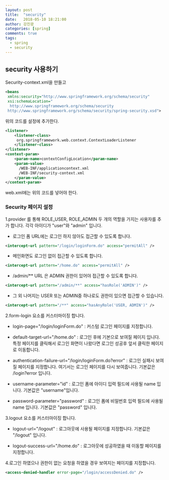 ```yaml
---
layout: post
title:  "security"
date:   2018-05-10 18:21:00
author: 강진광
categories: [spring]
comments: true
tags:
  - spring
  - security
---
```

## security 사용하기 ##

Security-context.xml을 만들고
~~~xml
<beans
 xmlns:security="http://www.springframework.org/schema/security"
 xsi:schemaLocation="
  http://www.springframework.org/schema/security
 http://www.springframework.org/schema/security/spring-security.xsd">
~~~
위의 코드를 설정에 추가한다.

~~~xml
<listener>
    <listener-class>
     org.springframework.web.context.ContextLoaderListener
    </listener-class>
</listener>
<context-param>
    <param-name>contextConfigLocation</param-name>
    <param-value>
      /WEB-INF/applicationcontext.xml
      /WEB-INF/security-context.xml
    </param-value>
</context-param>
~~~
web.xml에는 위의 코드를 넣어야 한다.

### Security 페이지 설정 ###

1.provider 를 통해 ROLE_USER, ROLE_ADMIN 두 개의 역할을 가지는 사용자를 추가 합니다.
   각각 아이디가 "user"와 "admin" 입니다.

   - 로그인 폼 URL에는 로그인 하지 않아도 접근할 수 있도록 합니다.

~~~xml
<intercept-url pattern="/login/loginForm.do" access="permitAll" />
~~~

  - 메인화면도 로그인 없이 접근할 수 있도록 합니다.

~~~xml
<intercept-url pattern="/home.do" access="permitAll" />
~~~

  - /admin/** URL 은 ADMIN 권한이 있어야 접근할 수 있도록 합니다.

~~~xml
<intercept-url pattern="/admin/**" access="hasRole('ADMIN')" />
~~~

  - 그 외 나머지는 USER 또는 ADMIN중 하나로도 권한이 있으면 접근할 수 있습니다.

~~~xml
<intercept-url pattern="/**" access="hasAnyRole('USER, ADMIN')" />
~~~


2.form-login 요소를 커스터마이징 합니다.
  + login-page="/login/loginForm.do"
  : 커스텀 로그인 페이지를 지정합니다.

  + default-target-url="/home.do"
  : 로그인 후에 기본으로 보여질 페이지 입니다.
      특정 페이지를 클릭해서 로그인 화면이 나왔다면 로그인 성공후 앞서 클릭한 페이지로 이동합니다.

  + authentication-failure-url="/login/loginForm.do?error"
  : 로그인 실패시 보여질 페이지를 지정합니다.
      여기서는 로그인 페이지를 다시 보여줍니다. 기본값은 /login?error 입니다.

  + username-parameter="id"
  : 로그인 폼에 아이디 입력 필드에 사용될 name 입니다.
      기본값은 "username"입니다.

  + password-parameter="password"
  : 로그인 폼에 비밀번호 입력 필드에 사용될 name 입니다.
      기본값은 "password" 입니다.



3.logout 요소를 커스터마이징 합니다.
  + logout-url="/logout"
  : 로그아웃에 사용될 페이지를 지정합니다. 기본값은 "/logout" 입니다.

  + logout-success-url="/home.do"
  : 로그아웃에 성공하였을 때 이동할 페이지를 지정합니다.

4.로그인 하였으나 권한이 없는 요청을 하였을 경우 보여지는 페이지를 지정합니다.

~~~xml
<access-denied-handler error-page="/login/accessDenied.do" />
~~~
